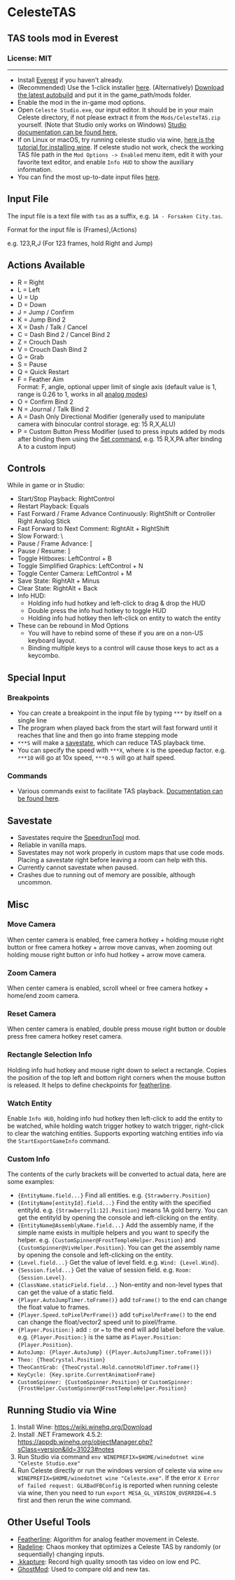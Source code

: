 # CelesteTAS

## TAS tools mod in Everest

### License: MIT

----

- Install [Everest](https://everestapi.github.io/) if you haven't already.
- (Recommended) Use the 1-click installer [here](https://gamebanana.com/tools/6715). (Alternatively) [Download the latest autobuild](https://0x0a.de/twoclick/?nightly.link/EverestAPI/CelesteTAS-EverestInterop/workflows/NetFramework.Legacy.CI/master/CelesteTAS.zip)
  and put it in the game_path/mods folder.
- Enable the mod in the in-game mod options.
- Open `Celeste Studio.exe`, our input editor. It should be in your main Celeste directory, if not please extract it from the `Mods/CelesteTAS.zip` yourself. (Note that Studio only works on Windows) [Studio documentation can be found here.](https://github.com/EverestAPI/CelesteTAS-EverestInterop/blob/master/Docs/Studio.md)
- If on Linux or macOS, try running celeste studio via wine, [here is the tutorial for installing wine](#running-studio-via-wine). If celeste studio not work, check the working TAS file path in the `Mod Options -> Enabled` menu item, edit it with your favorite text editor, and enable `Info HUD` to show the auxiliary information.
- You can find the most up-to-date input files [here](https://github.com/EuniverseCat/CelesteTAS).

## Input File
The input file is a text file with `tas` as a suffix, e.g. `1A - Forsaken City.tas`.

Format for the input file is (Frames),(Actions)

e.g. 123,R,J (For 123 frames, hold Right and Jump)

## Actions Available
- R = Right
- L = Left
- U = Up
- D = Down
- J = Jump / Confirm
- K = Jump Bind 2
- X = Dash / Talk / Cancel
- C = Dash Bind 2 / Cancel Bind 2
- Z = Crouch Dash
- V = Crouch Dash Bind 2
- G = Grab
- S = Pause
- Q = Quick Restart
- F = Feather Aim
<br>Format: F, angle, optional upper limit of single axis (default value is 1, range is 0.26 to 1, works in all [analog modes](Docs/Commands.md#analoguemode))
- O = Confirm Bind 2
- N = Journal / Talk Bind 2
- A = Dash Only Directional Modifier (generally used to manipulate camera with binocular control storage. eg: 15 R,X,ALU)
- P = Custom Button Press Modifier (used to press inputs added by mods after binding them using the [Set command](Docs/Commands.md#set), e.g. 15 R,X,PA after binding A to a custom input)

## Controls
While in game or in Studio:
- Start/Stop Playback: RightControl
- Restart Playback: Equals
- Fast Forward / Frame Advance Continuously: RightShift or Controller Right Analog Stick
- Fast Forward to Next Comment: RightAlt + RightShift
- Slow Forward: \
- Pause / Frame Advance: [
- Pause / Resume: ]
- Toggle Hitboxes: LeftControl + B
- Toggle Simplified Graphics: LeftControl + N
- Toggle Center Camera: LeftControl + M
- Save State: RightAlt + Minus
- Clear State: RightAlt + Back
- Info HUD:
    - Holding info hud hotkey and left-click to drag & drop the HUD
    - Double press the info hud hotkey to toggle HUD
    - Holding info hud hotkey then left-click on entity to watch the entity
- These can be rebound in Mod Options
    - You will have to rebind some of these if you are on a non-US keyboard layout.
    - Binding multiple keys to a control will cause those keys to act as a keycombo.

## Special Input

### Breakpoints
- You can create a breakpoint in the input file by typing `***` by itself on a single line
- The program when played back from the start will fast forward until it reaches that line and then go into frame stepping mode
- `***S` will make a [savestate](#savestate), which can reduce TAS playback time. 
- You can specify the speed with `***X`, where `X` is the speedup factor. e.g. `***10` will go at 10x speed, `***0.5` will go at half speed.

### Commands
- Various commands exist to facilitate TAS
  playback. [Documentation can be found here](https://github.com/EverestAPI/CelesteTAS-EverestInterop/blob/master/Docs/Commands.md).

## Savestate
- Savestates require the [SpeedrunTool](https://gamebanana.com/tools/6597) mod.
- Reliable in vanilla maps.
- Savestates may not work properly in custom maps that use code mods. Placing a savestate right before leaving a room can help with this.
- Currently cannot savestate when paused.
- Crashes due to running out of memory are possible, although uncommon.

## Misc

### Move Camera
When center camera is enabled, free camera hotkey + holding mouse right button or free camera hotkey + arrow move canvas, when zooming out holding mouse right button or info hud hotkey + arrow move camera.

### Zoom Camera
When center camera is enabled, scroll wheel or free camera hotkey + home/end zoom camera.

### Reset Camera
When center camera is enabled, double press mouse right button or double press free camera hotkey reset camera.

### Rectangle Selection Info
Holding info hud hotkey and mouse right down to select a rectangle. Copies the position of the top left and bottom right corners when the mouse button is released. It helps to define checkpoints for [featherline](https://github.com/tntfalle/featherline).

### Watch Entity
Enable `Info HUD`, holding info hud hotkey then left-click to add the entity to be watched, while holding watch trigger hotkey to watch trigger, right-click to clear the watching entities. Supports exporting watching entities info via
the `StartExportGameInfo` command.

### Custom Info
The contents of the curly brackets will be converted to actual data, here are some examples:
- `{EntityName.field...}` Find all entities. e.g. `{Strawberry.Position}`
- `{EntityName[entityId].field...}` Find the entity with the specified entityId. e.g. `{Strawberry[1:12].Position}` means 1A gold berry. You can get the entityId by opening the console and left-clicking on the entity.
- `{EntityName@AssemblyName.field...}` Add the assembly name, if the simple name exists in multiple helpers and you want to specify the helper. e.g. `{CustomSpinner@FrostTempleHelper.Position}` and `{CustomSpinner@VivHelper.Position}`. You can get the assembly name by opening the console and left-clicking on the entity.
- `{Level.field...}` Get the value of level field. e.g. `Wind: {Level.Wind}`.
- `{Session.field...}` Get the value of session field. e.g. `Room: {Session.Level}`.
- `{ClassName.staticField.field...}` Non-entity and non-level types that can get the value of a static field.
- `{Player.AutoJumpTimer.toFrame()}` add `toFrame()` to the end can change the float value to frames.
- `{Player.Speed.toPixelPerFrame()}` add `toPixelPerFrame()` to the end can change the float/vector2 speed unit to pixel/frame.
- `{Player.Position:}` add `:` or `=` to the end will add label before the value. e.g. `{Player.Position:}` is the same as `Player.Position: {Player.Position}`.
- `AutoJump: {Player.AutoJump} ({Player.AutoJumpTimer.toFrame()})`
- `Theo: {TheoCrystal.Position}`
- `TheoCantGrab: {TheoCrystal.Hold.cannotHoldTimer.toFrame()}`
- `KeyCycle: {Key.sprite.CurrentAnimationFrame}`
- `CustomSpinner: {CustomSpinner.Position}` or `CustomSpinner: {FrostHelper.CustomSpinner@FrostTempleHelper.Position}`

## Running Studio via Wine
1. Install Wine: https://wiki.winehq.org/Download
2. Install .NET Framework 4.5.2: https://appdb.winehq.org/objectManager.php?sClass=version&iId=31023#notes
3. Run Studio via command `env WINEPREFIX=$HOME/winedotnet wine "Celeste Studio.exe"`
4. Run Celeste directly or run the windows version of celeste via wine `env WINEPREFIX=$HOME/winedotnet wine "Celeste.exe"`. If the error `X Error of failed request: GLXBadFBConfig` is reported when running celeste via wine, then you need to run `export MESA_GL_VERSION_OVERRIDE=4.5` first and then rerun the wine command.

## Other Useful Tools
- [Featherline](https://github.com/tntfalle/featherline): Algorithm for analog feather movement in Celeste.
- [Radeline](https://github.com/Kataiser/radeline): Chaos monkey that optimizes a Celeste TAS by randomly (or sequentially) changing inputs.
- [.kkapture](https://github.com/DemoJameson/kkapture/wiki): Record high quality smooth tas video on low end PC.
- [GhostMod](https://github.com/DemoJameson/GhostMod): Used to compare old and new tas.
